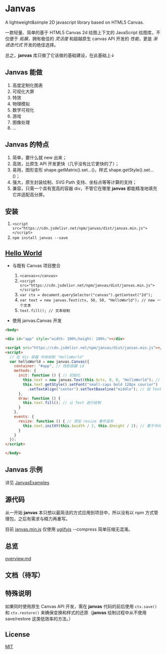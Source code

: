 # Janvas

A lightweight&amp;simple 2D javascript library based on HTML5 Canvas.

一款轻量、简单的基于 HTML5 Canvas 2d 绘图上下文的 JavaScript 绘图库，不仅便于 *拓展*，拥有极佳的 *灵活度* 和超越原生 canvas API 开发的 *性能*，更是 *渐进迭代式* 开发的绝佳选择。

总之，**janvas** 库只做了它该做的基础建设，在此基础上&darr;

## Janvas 能做

1. 高度定制化图表
2. 可视化大屏
3. 特效
4. 物理模拟
5. 数学可视化
6. 游戏
7. 图像处理
8. \.\.\.

## Janvas 的特点

1. 简单，要什么就 new 出来；
2. 高效，比原生 API 开发更快（几乎没有比它更快的了）；
3. 易用，图形变形 shape.getMatrix().set...()，样式 shape.getStyle().set...()；
4. 强大，原生封装绘制、SVG Path 支持、坐标点等等计算的支持；
5. 兼容，只需一个具有宽高的容器 div，不管它在哪里 **janvas** 都能精准地填充它并适配高分屏。

## 安装

1. `<script src="https://cdn.jsdelivr.net/npm/janvas/dist/janvas.min.js"></script>`
2. `npm install janvas --save`

## [Hello World](https://jarenchow.github.io/JanvasExamples/html/hello_world.html)

- 与既有 Canvas 项目整合
  1. `<canvas></canvas>`
  2. `<script src="https://cdn.jsdelivr.net/npm/janvas/dist/janvas.min.js"></script>`
  3. `var ctx = document.querySelector("canvas").getContext("2d");`
  4. `var text = new janvas.Text(ctx, 50, 50, "HelloWorld"); // new 一个文本`
  5. `text.fill(); // 文本绘制`

- 使用 janvas.Canvas 开发

```html
<body>

<div id="app" style="width: 100%;height: 100%;"></div>

<script src="https://cdn.jsdelivr.net/npm/janvas/dist/janvas.min.js"></script>
<script>
  // 在 div 容器 中央绘制 "HelloWorld"
  var helloWorld = new janvas.Canvas({
    container: "#app", // 找到容器 id
    methods: {
      init: function () { // 初始化
        this.text = new janvas.Text(this.$ctx, 0, 0, "HelloWorld"); // new 一个 Text
        this.text.getStyle().setFont("small-caps bold 128px courier")
          .setTextAlign("center").setTextBaseline("middle"); // 给 Text 设置样式
      },
      draw: function () {
        this.text.fill(); // 让 Text 进行绘制
      }
    },
    events: {
      resize: function () { // 添加 resize 事件监听
        this.text.initXY(this.$width / 2, this.$height / 2); // 置于中间
      }
    }
  });
</script>

</body>
```

## Janvas 示例

详见 [JanvasExamples](https://github.com/JarenChow/JanvasExamples)

## 源代码

从一开始 **janvas** 本只想以最简洁的方式应用到项目中，所以没有以 npm 方式管理包，之后有需求与精力再重写。

目前 [janvas.min.js](./dist/janvas.min.js) 仅使用 [uglifyjs](https://github.com/mishoo/UglifyJS) --compress 简单压缩无混淆。

## 总览

[overview.md](./doc/overview.md)

## 文档（待写）

## 特殊说明

如果同时使用原生 Canvas API 开发，需在 **janvas** 代码的前后使用 `ctx.save()` 和 `ctx.restore()` 来确保变换和样式的还原（**janvas** 绘制过程中从不使用 save/restore 这类低效率的方法。）

## License

[MIT](https://opensource.org/licenses/MIT)
